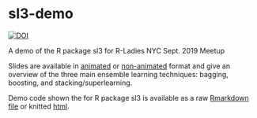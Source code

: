 # sl3-demo

[![DOI](https://zenodo.org/badge/207056995.svg)](https://zenodo.org/badge/latestdoi/207056995)

A demo of the R package sl3 for R-Ladies NYC Sept. 2019 Meetup

Slides are available in [animated](superlearning_slides_animated.pdf) or [non-animated](superlearning_slides_no_animation.pdf)  format and give an overview of the three main ensemble learning techniques: bagging, boosting, and stacking/superlearning.

Demo code shown the for R package sl3 is available as a raw [Rmarkdown file](sl3_demo.Rmd) or knitted [html](sl3_demo.html).
